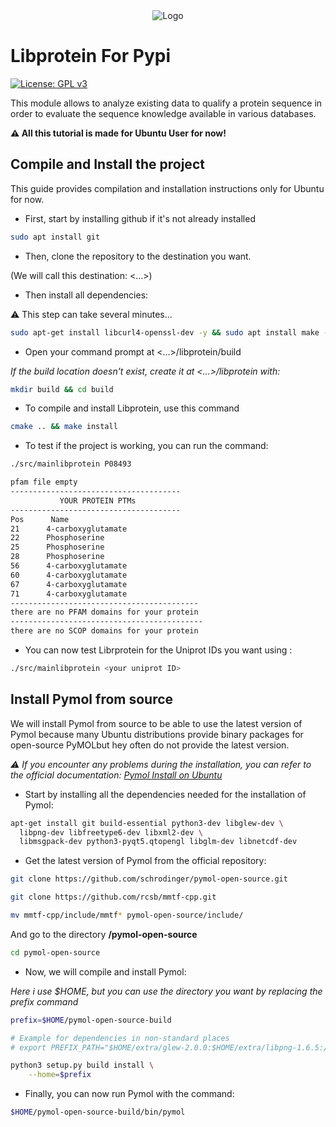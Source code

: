 <div align="center">
  <img src="banner512x125.png" alt="Logo">
</div>

# Libprotein For Pypi
[![License: GPL v3](https://img.shields.io/badge/License-GPLv3-blue.svg)](https://www.gnu.org/licenses/gpl-3.0)

This module allows to analyze existing data to qualify a protein sequence in order to evaluate the sequence knowledge available in various databases.

**⚠️ All this tutorial is made for Ubuntu User for now!**

## Compile and Install the project
This guide provides compilation and installation instructions only for Ubuntu for now.

* First, start by installing github if it's not already installed
```sh
sudo apt install git

```
* Then, clone the repository to the destination you want.

(We will call this destination: <...>)

* Then install all dependencies:

⚠️ This step can take several minutes...
```sh
sudo apt-get install libcurl4-openssl-dev -y && sudo apt install make -y && sudo apt install libboost-all-dev -y && sudo apt install cmake -y && sudo apt install swig3.0 && sudo apt upgrade -y && sudo apt install -y
```
* Open your command prompt at <...>/libprotein/build

*If the build location doesn't exist, create it at <...>/libprotein with:*
```sh
mkdir build && cd build
```
* To compile and install Libprotein, use this command
```sh
cmake .. && make install
```
* To test if the project is working, you can run the command:

```sh
./src/mainlibprotein P08493
```
```sh
pfam file empty
--------------------------------------
           YOUR PROTEIN PTMs          
--------------------------------------
Pos      Name
21      4-carboxyglutamate
22      Phosphoserine
25      Phosphoserine
28      Phosphoserine
56      4-carboxyglutamate
60      4-carboxyglutamate
67      4-carboxyglutamate
71      4-carboxyglutamate
------------------------------------------
there are no PFAM domains for your protein
-------------------------------------------
there are no SCOP domains for your protein
```
* You can now test Librprotein for the Uniprot IDs you want using :
```sh
./src/mainlibprotein <your uniprot ID>
```

## Install Pymol from source

We will install Pymol from source to be able to use the latest version of Pymol because many Ubuntu distributions provide binary packages for open-source PyMOLbut hey often do not provide the latest version.

*⚠️ If you encounter any problems during the installation, you can refer to the official documentation: [Pymol Install on Ubuntu](https://pymolwiki.org/index.php/Linux_Install)*

* Start by installing all the dependencies needed for the installation of Pymol:
```sh
apt-get install git build-essential python3-dev libglew-dev \
  libpng-dev libfreetype6-dev libxml2-dev \
  libmsgpack-dev python3-pyqt5.qtopengl libglm-dev libnetcdf-dev
 ```

* Get the latest version of Pymol from the official repository:
```sh
git clone https://github.com/schrodinger/pymol-open-source.git
```
```sh
git clone https://github.com/rcsb/mmtf-cpp.git
```
```sh
mv mmtf-cpp/include/mmtf* pymol-open-source/include/
```
And go to the directory **/pymol-open-source**
```sh
cd pymol-open-source
```
* Now, we will compile and install Pymol:

*Here i use $HOME, but you can use the directory you want by replacing the prefix command*
```sh
prefix=$HOME/pymol-open-source-build
```
```sh
# Example for dependencies in non-standard places
# export PREFIX_PATH="$HOME/extra/glew-2.0.0:$HOME/extra/libpng-1.6.5:/opt/local"

python3 setup.py build install \
    --home=$prefix
```
* Finally, you can now run Pymol with the command:
```sh
$HOME/pymol-open-source-build/bin/pymol
```

